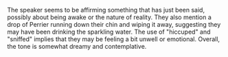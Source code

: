 The speaker seems to be affirming something that has just been said, possibly about being awake or the nature of reality. They also mention a drop of Perrier running down their chin and wiping it away, suggesting they may have been drinking the sparkling water. The use of "hiccuped" and "sniffed" implies that they may be feeling a bit unwell or emotional. Overall, the tone is somewhat dreamy and contemplative.